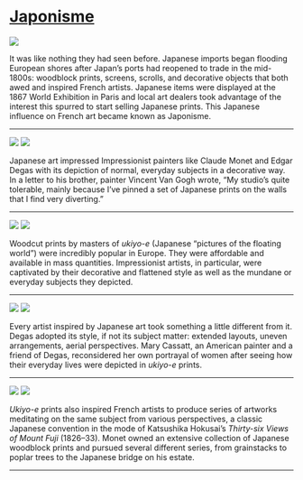 # [Japonisme](http://artsmia.github.io/griot/#/stories/1160)

![](http://cdn.dx.artsmia.org/thumbs/tn_2014_TDX_MIAArtStories_352.jpg)

It was like nothing they had seen before. Japanese imports began flooding European shores after Japan’s ports had reopened to trade in the mid-1800s: woodblock prints, screens, scrolls, and decorative objects that both awed and inspired French artists. Japanese items were displayed at the 1867 World Exhibition in Paris and local art dealers took advantage of the interest this spurred to start selling Japanese prints. This Japanese influence on French art became known as Japonisme. 

---

![](http://cdn.dx.artsmia.org/thumbs/tn_mia_49272a.jpg)
![](http://cdn.dx.artsmia.org/thumbs/tn_2014_TDX_MIAArtStories_368.jpg)

Japanese art impressed Impressionist painters like Claude Monet and Edgar Degas with its depiction of normal, everyday subjects in a decorative way. In a letter to his brother, painter Vincent Van Gogh wrote, “My studio’s quite tolerable, mainly because I’ve pinned a set of Japanese prints on the walls that I find very diverting.” 

---

![](http://cdn.dx.artsmia.org/thumbs/tn_mia_4001253.jpg)
![](http://cdn.dx.artsmia.org/thumbs/tn_mia_48206a.jpg)

Woodcut prints by masters of *ukiyo-e* (Japanese “pictures of the floating world”) were incredibly popular in Europe. They were affordable and available in mass quantities. Impressionist artists, in particular, were captivated by their decorative and flattened style as well as the mundane or everyday subjects they depicted.

---

![](http://cdn.dx.artsmia.org/thumbs/tn_PCD20001031_0772_IMG0002.jpg)
![](http://cdn.dx.artsmia.org/thumbs/tn_mia_6011254.jpg)

Every artist inspired by Japanese art took something a little different from it. Degas adopted its style, if not its subject matter: extended layouts, uneven arrangements, aerial perspectives. Mary Cassatt, an American painter and a friend of Degas, reconsidered her own portrayal of women after seeing how their everyday lives were depicted in *ukiyo-e* prints.

---

![](http://cdn.dx.artsmia.org/thumbs/tn_mia_49356a.jpg)
![](http://cdn.dx.artsmia.org/thumbs/tn_2014_TDX_MIAArtStories_360.jpg)

*Ukiyo-e* prints also inspired French artists to produce series of artworks meditating on the same subject from various perspectives, a classic Japanese convention in the mode of Katsushika Hokusai’s *Thirty-six Views of Mount Fuji* (1826–33). Monet owned an extensive collection of Japanese woodblock prints and pursued several different series, from grainstacks to poplar trees to the Japanese bridge on his estate.

---
